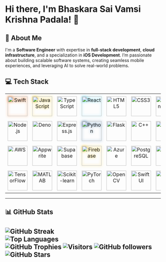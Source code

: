 # Hi there, I'm Bhaskara Sai Vamsi Krishna Padala! 👋

## 🚀 About Me  
I'm a **Software Engineer** with expertise in **full-stack development**, **cloud infrastructure**, and a specialization in **iOS Development**. I’m passionate about building scalable software systems, creating seamless mobile experiences, and leveraging AI to solve real-world problems.

## 💻 Tech Stack 

<table style="border-collapse: collapse; border: none;">
  <tr>
    <td align="center" style="padding: 8px; border: none;">
      <a href="https://swift.org/" target="_blank">
        <img src="https://skillicons.dev/icons?i=swift" alt="Swift" width="64" height="64" loading="lazy" style="filter: drop-shadow(0 0 4px #f97316);"/>
      </a>
    </td>
    <td align="center" style="padding: 8px; border: none;">
      <a href="https://www.javascript.com/" target="_blank">
        <img src="https://skillicons.dev/icons?i=javascript" alt="JavaScript" width="64" height="64" loading="lazy" style="filter: drop-shadow(0 0 4px #facc15);"/>
      </a>
    </td>
    <td align="center" style="padding: 8px; border: none;">
      <a href="https://www.typescriptlang.org/" target="_blank">
        <img src="https://skillicons.dev/icons?i=typescript" alt="TypeScript" width="64" height="64"/>
      </a>
    </td>
    <td align="center" style="padding: 8px; border: none;">
      <a href="https://reactjs.org/" target="_blank">
        <img src="https://skillicons.dev/icons?i=react" alt="React" width="64" height="64" loading="lazy" style="filter: drop-shadow(0 0 4px #61dafb);"/>
      </a>
    </td>
    <td align="center" style="padding: 8px; border: none;">
      <a href="https://developer.mozilla.org/en-US/docs/Web/Guide/HTML/HTML5" target="_blank">
        <img src="https://skillicons.dev/icons?i=html" alt="HTML5" width="64" height="64"/>
      </a>
    </td>
    <td align="center" style="padding: 8px; border: none;">
      <a href="https://developer.mozilla.org/en-US/docs/Web/CSS" target="_blank">
        <img src="https://skillicons.dev/icons?i=css" alt="CSS3" width="64" height="64"/>
      </a>
    </td>
    <td align="center" style="padding: 8px; border: none;">
      <a href="https://tailwindcss.com/" target="_blank">
        <img src="https://skillicons.dev/icons?i=tailwind" alt="TailwindCSS" width="64" height="64"/>
      </a>
    </td>
  </tr>
  <tr>
    <td align="center" style="padding: 8px; border: none;">
      <a href="https://nodejs.org/" target="_blank">
        <img src="https://skillicons.dev/icons?i=nodejs" alt="Node.js" width="64" height="64"/>
      </a>
    </td>
    <td align="center" style="padding: 8px; border: none;">
      <a href="https://deno.land/" target="_blank">
        <img src="https://skillicons.dev/icons?i=deno" alt="Deno" width="64" height="64"/>
      </a>
    </td>
    <td align="center" style="padding: 8px; border: none;">
      <a href="https://expressjs.com/" target="_blank">
        <img src="https://skillicons.dev/icons?i=express" alt="Express.js" width="64" height="64"/>
      </a>
    </td>
    <td align="center" style="padding: 8px; border: none;">
      <a href="https://www.python.org/" target="_blank">
        <img src="https://skillicons.dev/icons?i=python" alt="Python" width="64" height="64" loading="lazy" style="filter: drop-shadow(0 0 4px #3776ab);"/>
      </a>
    </td>
    <td align="center" style="padding: 8px; border: none;">
      <a href="https://flask.palletsprojects.com/" target="_blank">
        <img src="https://skillicons.dev/icons?i=flask" alt="Flask" width="64" height="64"/>
      </a>
    </td>
    <td align="center" style="padding: 8px; border: none;">
      <a href="https://isocpp.org/" target="_blank">
        <img src="https://skillicons.dev/icons?i=cpp" alt="C++" width="64" height="64"/>
      </a>
    </td>
    <td align="center" style="padding: 8px; border: none;">
      <a href="https://en.wikipedia.org/wiki/C_(programming_language)" target="_blank">
        <img src="https://skillicons.dev/icons?i=c" alt="C" width="64" height="64"/>
      </a>
    </td>
  </tr>
  <tr>
    <td align="center" style="padding: 8px; border: none;">
      <a href="https://aws.amazon.com/" target="_blank">
        <img src="https://skillicons.dev/icons?i=aws" alt="AWS" width="64" height="64"/>
      </a>
    </td>
    <td align="center" style="padding: 8px; border: none;">
      <a href="#" target="_blank">
        <img src="https://skillicons.dev/icons?i=appwrite" alt="Appwrite" width="64" height="64"/>
      </a>
    </td>
    <td align="center" style="padding: 8px; border: none;">
      <a href="https://supabase.com/" target="_blank">
        <img src="https://skillicons.dev/icons?i=supabase" alt="Supabase" width="64" height="64"/>
      </a>
    </td>
    <td align="center" style="padding: 8px; border: none;">
      <a href="https://firebase.google.com/" target="_blank">
        <img src="https://skillicons.dev/icons?i=firebase" alt="Firebase" width="64" height="64" loading="lazy" style="filter: drop-shadow(0 0 4px #ffca28);"/>
      </a>
    </td>
    <td align="center" style="padding: 8px; border: none;">
      <a href="https://azure.microsoft.com/en-us/" target="_blank">
        <img src="https://skillicons.dev/icons?i=azure" alt="Azure" width="64" height="64"/>
      </a>
    </td>
    <td align="center" style="padding: 8px; border: none;">
      <a href="https://www.postgresql.org/" target="_blank">
        <img src="https://skillicons.dev/icons?i=postgresql" alt="PostgreSQL" width="64" height="64"/>
      </a>
    </td>
    <td align="center" style="padding: 8px; border: none;">
      <a href="https://www.sqlite.org/" target="_blank">
        <img src="https://skillicons.dev/icons?i=sqlite" alt="SQLite" width="64" height="64"/>
      </a>
    </td>
  </tr>
  <tr>
    <td align="center" style="padding: 8px; border: none;">
      <a href="https://www.tensorflow.org/" target="_blank">
        <img src="https://skillicons.dev/icons?i=tensorflow" alt="TensorFlow" width="64" height="64"/>
      </a>
    </td>
    <td align="center" style="padding: 8px; border: none;">
      <a href="https://www.mathworks.com/products/matlab.html" target="_blank">
        <img src="https://skillicons.dev/icons?i=matlab" alt="MATLAB" width="64" height="64"/>
      </a>
    </td>
    <td align="center" style="padding: 8px; border: none;">
      <a href="https://scikit-learn.org/stable/" target="_blank">
        <img src="https://skillicons.dev/icons?i=scikitlearn" alt="Scikit-learn" width="64" height="64"/>
      </a>
    </td>
    <td align="center" style="padding: 8px; border: none;">
      <a href="https://pytorch.org/" target="_blank">
        <img src="https://skillicons.dev/icons?i=pytorch" alt="PyTorch" width="64" height="64"/>
      </a>
    </td>
    <td align="center" style="padding: 8px; border: none;">
      <a href="https://opencv.org/" target="_blank">
        <img src="https://skillicons.dev/icons?i=opencv" alt="OpenCV" width="64" height="64"/>
      </a>
    </td>
    <td align="center" style="padding: 8px; border: none;">
      <a href="https://developer.apple.com/swiftui/" target="_blank">
        <img src="https://github.com/user-attachments/assets/a6e0e700-0c8f-483e-abb9-8d1aafea34bd" alt="SwiftUI" width="64" height="64"/>
      </a>
    </td>
    <td align="center" style="padding: 8px; border: none;">
  <a href="https://www.djangoproject.com/" target="_blank">
    <img src="https://skillicons.dev/icons?i=django" alt="Django" width="64" height="64"/>
  </a>
</td>
  </tr>
</table>

---
## 📊 GitHub Stats  
![GitHub Streak](https://github-readme-streak-stats.herokuapp.com/?user=pbsvk&theme=radical&hide_border=true)  
![Top Languages](https://github-readme-stats.vercel.app/api/top-langs/?username=pbsvk&layout=compact&theme=radical&hide_border=true)  
![GitHub Trophies](https://github-profile-trophy.vercel.app/?username=pbsvk&theme=radical&no-frame=true&no-bg=false&margin-w=4)
![Visitors](https://komarev.com/ghpvc/?username=pbsvk&style=flat&color=brightgreen)
![GitHub followers](https://img.shields.io/github/followers/pbsvk?label=Follow&style=social)
![GitHub Stars](https://img.shields.io/github/stars/pbsvk?affiliations=OWNER&style=social)
---

